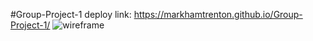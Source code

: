 #Group-Project-1 
deploy link: https://markhamtrenton.github.io/Group-Project-1/
![wireframe](https://user-images.githubusercontent.com/77074964/112418127-4eb58480-8cff-11eb-8845-bdc00082ac2f.jpg)
